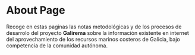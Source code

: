 # About Page

Recoge en estas paginas las notas metodológicas y de los procesos de desarrolo del proyecto __Galirema__ sobre la información existente en internet del aprovechamiento de los recursos marinos costeros de Galicia, bajo competencia de la comunidad autónoma.

